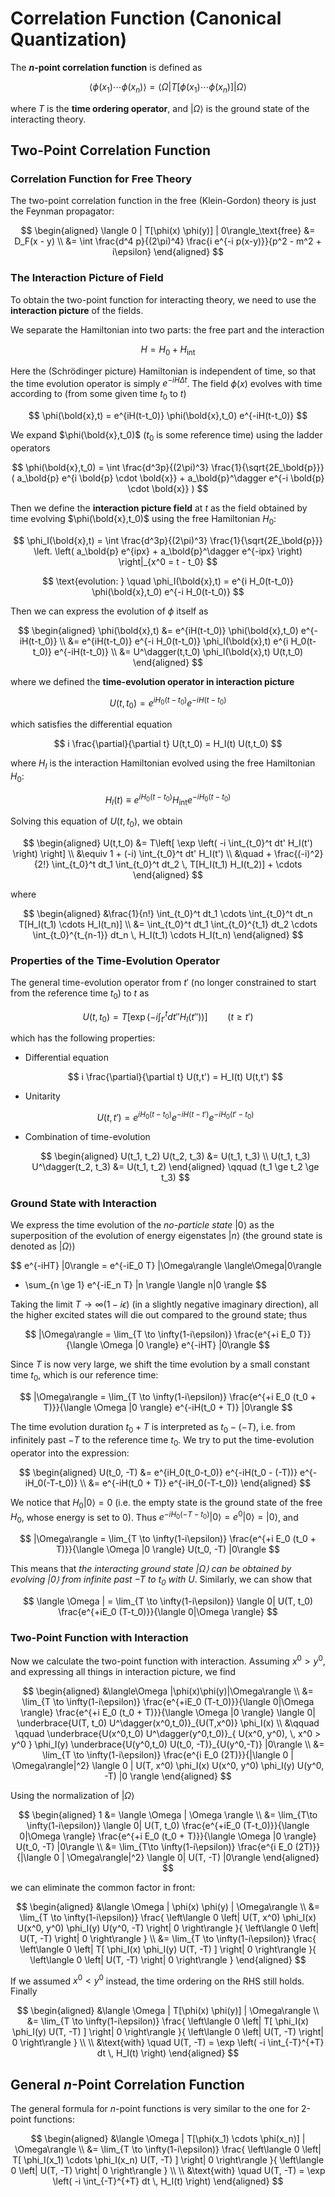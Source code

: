 # Correlation Function (Canonical Quantization)

The **$n$-point correlation function** is defined as

$$
\langle \phi(x_1) \cdots \phi(x_n) \rangle
= \langle \Omega| T [\phi(x_1) \cdots \phi(x_n)] |\Omega \rangle
$$

where $T$ is the **time ordering operator**, and $|\Omega\rangle$ is the ground state of the interacting theory.

## Two-Point Correlation Function

### Correlation Function for Free Theory

The two-point correlation function in the free (Klein-Gordon) theory is just the Feynman propagator:

$$
\begin{aligned}
    \langle 0 | T[\phi(x) \phi(y)] | 0\rangle_\text{free}
    &= D_F(x - y)
    \\
    &= \int \frac{d^4 p}{(2\pi)^4}
    \frac{i e^{-i p(x-y)}}{p^2 - m^2 + i\epsilon}
\end{aligned}
$$

### The Interaction Picture of Field

To obtain the two-point function for interacting theory, we need to use the **interaction picture** of the fields. 

We separate the Hamiltonian into two parts: the free part and the interaction

$$
H = H_0 + H_\text{int}
$$

Here the (Schrödinger picture) Hamiltonian is independent of time, so that the time evolution operator is simply $e^{-iH \Delta t}$. The field $\phi(x)$ evolves with time according to (from some given time $t_0$ to $t$)

$$
\phi(\bold{x},t)
= e^{iH(t-t_0)} \phi(\bold{x},t_0) e^{-iH(t-t_0)}
$$

We expand $\phi(\bold{x},t_0)$ ($t_0$ is some reference time) using the ladder operators

$$
\phi(\bold{x},t_0)
= \int \frac{d^3p}{(2\pi)^3} \frac{1}{\sqrt{2E_\bold{p}}} (
    a_\bold{p} e^{i \bold{p} \cdot \bold{x}}
    + a_\bold{p}^\dagger e^{-i \bold{p} \cdot \bold{x}}
)
$$

Then we define the **interaction picture field** at $t$ as the field obtained by time evolving $\phi(\bold{x},t_0)$ using the free Hamiltonian $H_0$:

$$
\phi_I(\bold{x},t)
= \int \frac{d^3p}{(2\pi)^3} \frac{1}{\sqrt{2E_\bold{p}}} 
\left. \left(
    a_\bold{p} e^{ipx}
    + a_\bold{p}^\dagger e^{-ipx}
\right) \right|_{x^0 = t - t_0}
$$

$$
\text{evolution: } \quad
\phi_I(\bold{x},t) 
= e^{i H_0(t-t_0)} \phi(\bold{x},t_0) e^{-i H_0(t-t_0)}
$$

Then we can express the evolution of $\phi$ itself as

$$
\begin{aligned}
    \phi(\bold{x},t)
    &= e^{iH(t-t_0)} \phi(\bold{x},t_0) e^{-iH(t-t_0)}
    \\
    &= e^{iH(t-t_0)} 
    e^{-i H_0(t-t_0)} \phi_I(\bold{x},t) e^{i H_0(t-t_0)}
    e^{-iH(t-t_0)}
    \\
    &= U^\dagger(t,t_0) \phi_I(\bold{x},t) U(t,t_0)
\end{aligned}
$$

where we defined the **time-evolution operator in interaction picture**

$$
U(t,t_0) = e^{i H_0(t-t_0)}
    e^{-iH(t-t_0)}
$$

which satisfies the differential equation

$$
i \frac{\partial}{\partial t} U(t,t_0)
= H_I(t) U(t,t_0)
$$

where $H_I$ is the interaction Hamiltonian evolved using the free Hamiltonian $H_0$:

$$
H_I(t) \equiv
e^{i H_0(t-t_0)} H_\text{int} e^{-i H_0(t-t_0)}
$$

Solving this equation of $U(t,t_0)$, we obtain

$$
\begin{aligned}
    U(t,t_0) &= T\left[
        \exp \left(
            -i \int_{t_0}^t dt' H_I(t')
        \right)
    \right]
    \\
    &\equiv 1
    + (-i) \int_{t_0}^t dt' H_I(t')
    \\ &\quad
    + \frac{(-i)^2}{2!} \int_{t_0}^t dt_1 \int_{t_0}^t dt_2
    \, T[H_I(t_1) H_I(t_2)] + \cdots
\end{aligned}
$$

where

$$
\begin{aligned}
    &\frac{1}{n!} \int_{t_0}^t dt_1 \cdots \int_{t_0}^t dt_n
    T[H_I(t_1) \cdots H_I(t_n)]
    \\
    &= \int_{t_0}^t dt_1 \int_{t_0}^{t_1} dt_2 \cdots
    \int_{t_0}^{t_{n-1}} dt_n \, H_I(t_1) \cdots H_I(t_n)
\end{aligned}
$$

### Properties of the Time-Evolution Operator

The general time-evolution operator from $t'$ (no longer constrained to start from the reference time $t_0$) to $t$ as

$$
U(t,t_0) = T\left[
    \exp \left(
        -i \int_{t'}^t dt'' H_I(t'')
    \right)
\right] \qquad (t \ge t')
$$

which has the following properties:

- Differential equation
    
    $$
    i \frac{\partial}{\partial t} U(t,t')
    = H_I(t) U(t,t')
    $$

- Unitarity

    $$
    U(t,t') = e^{iH_0(t-t_0)}
    e^{-iH(t-t')} e^{-iH_0(t'-t_0)}
    $$

- Combination of time-evolution
    
    $$
    \begin{aligned}
        U(t_1, t_2) U(t_2, t_3) &= U(t_1, t_3)
        \\
        U(t_1, t_3) U^\dagger(t_2, t_3) &= U(t_1, t_2)
    \end{aligned} \qquad
    (t_1 \ge t_2 \ge t_3)
    $$

### Ground State with Interaction

We express the time evolution of the *no-particle state* $|0\rangle$ as the superposition of the evolution of energy eigenstates $|n\rangle$ (the ground state is denoted as $|\Omega\rangle$)

$$
e^{-iHT} |0\rangle
= e^{-iE_0 T} |\Omega\rangle \langle\Omega|0\rangle
+ \sum_{n \ge 1} e^{-iE_n T} |n \rangle \langle n|0 \rangle
$$

Taking the limit $T \to \infty(1-i\epsilon)$ (in a slightly negative imaginary direction), all the higher excited states will die out compared to the ground state; thus

$$
|\Omega\rangle = \lim_{T \to \infty(1-i\epsilon)}
\frac{e^{+i E_0 T}}{\langle \Omega |0 \rangle}
e^{-iHT} |0\rangle
$$

Since $T$ is now very large, we shift the time evolution by a small constant time $t_0$, which is our reference time:

$$
|\Omega\rangle = \lim_{T \to \infty(1-i\epsilon)}
\frac{e^{+i E_0 (t_0 + T)}}{\langle \Omega |0 \rangle}
e^{-iH(t_0 + T)} |0\rangle
$$

The time evolution duration $t_0 + T$ is interpreted as $t_0 - (-T)$, i.e. from infinitely past $-T$ to the reference time $t_0$. We try to put the time-evolution operator into the expression:

$$
\begin{aligned}
    U(t_0, -T) &= e^{iH_0(t_0-t_0)}
    e^{-iH(t_0 - (-T))} e^{-iH_0(-T-t_0)}
    \\
    &= e^{-iH(t_0 + T)} e^{-iH_0(-T-t_0)}
\end{aligned}
$$

We notice that $H_0|0\rangle = 0$ (i.e. the empty state is the ground state of the free $H_0$, whose energy is set to 0). Thus $e^{-iH_0(-T-t_0)} |0\rangle = e^0 |0\rangle = |0\rangle$, and

$$
|\Omega\rangle = \lim_{T \to \infty(1-i\epsilon)}
\frac{e^{+i E_0 (t_0 + T)}}{\langle \Omega |0 \rangle}
U(t_0, -T) |0\rangle
$$

This means that *the interacting ground state $|\Omega\rangle$ can be obtained by evolving $|0\rangle$ from infinite past $-T$ to $t_0$ with $U$*. Similarly, we can show that

$$
\langle \Omega |
= \lim_{T \to \infty(1-i\epsilon)} \langle 0|
U(T, t_0) \frac{e^{+iE_0 (T-t_0)}}{\langle 0|\Omega \rangle}
$$

### Two-Point Function with Interaction

Now we calculate the two-point function with interaction. Assuming $x^0 > y^0$, and expressing all things in interaction picture, we find

$$
\begin{aligned}
    &\langle\Omega |\phi(x)\phi(y)|\Omega\rangle
    \\
    &= \lim_{T \to \infty(1-i\epsilon)}
    \frac{e^{+iE_0 (T-t_0)}}{\langle 0|\Omega \rangle} 
    \frac{e^{+i E_0 (t_0 + T)}}{\langle \Omega |0 \rangle}
    \langle 0| 
    \underbrace{U(T, t_0) U^\dagger(x^0,t_0)}_{U(T,x^0)} 
    \phi_I(x) 
    \\ &\qquad \qquad
    \underbrace{U(x^0,t_0) U^\dagger(y^0,t_0)}_{
        U(x^0, y^0), \, x^0 > y^0
    } \phi_I(y) 
    \underbrace{U(y^0,t_0) U(t_0, -T)}_{U(y^0,-T)} 
    |0\rangle
    \\
    &= \lim_{T \to \infty(1-i\epsilon)}
    \frac{e^{i E_0 (2T)}}{|\langle 0 | \Omega\rangle|^2}
    \langle 0 | 
    U(T, x^0) \phi_I(x) U(x^0, y^0) \phi_I(y) U(y^0, -T) 
    |0 \rangle
\end{aligned}
$$

Using the normalization of $|\Omega\rangle$

$$
\begin{aligned}
    1 &= \langle \Omega | \Omega \rangle
    \\
    &= \lim_{T\to \infty(1-i\epsilon)}
    \langle 0|
    U(T, t_0) 
    \frac{e^{+iE_0 (T-t_0)}}{\langle 0|\Omega \rangle}
    \frac{e^{+i E_0 (t_0 + T)}}{\langle \Omega |0 \rangle}
    U(t_0, -T) |0\rangle
    \\
    &= \lim_{T\to \infty(1-i\epsilon)}
    \frac{e^{i E_0 (2T)}}{|\langle 0 | \Omega\rangle|^2}
    \langle 0| U(T, -T) |0\rangle
\end{aligned}
$$

we can eliminate the common factor in front:

$$
\begin{aligned}
    &\langle \Omega | \phi(x) \phi(y) | \Omega\rangle
    \\
    &= \lim_{T \to \infty(1-i\epsilon)}
    \frac{
        \left\langle 0 \left| 
        U(T, x^0) \phi_I(x) U(x^0, y^0) \phi_I(y) U(y^0, -T) 
        \right| 0 \right\rangle
    }{
        \left\langle 0 \left| 
        U(T, -T)
        \right| 0 \right\rangle
    }
    \\
    &= \lim_{T \to \infty(1-i\epsilon)}
    \frac{
        \left\langle 0 \left| T[
            \phi_I(x) \phi_I(y) U(T, -T) 
        ]
        \right| 0 \right\rangle
    }{
        \left\langle 0 \left| 
        U(T, -T)
        \right| 0 \right\rangle
    }
\end{aligned}
$$

If we assumed $x^0 < y^0$ instead, the time ordering on the RHS still holds. Finally

$$
\begin{aligned}
    &\langle \Omega | T[\phi(x) \phi(y)] | \Omega\rangle
    \\
    &= \lim_{T \to \infty(1-i\epsilon)}
    \frac{
        \left\langle 0 \left| T[
            \phi_I(x) \phi_I(y) U(T, -T) 
        ]
        \right| 0 \right\rangle
    }{
        \left\langle 0 \left| 
        U(T, -T)
        \right| 0 \right\rangle
    }
    \\ \\
    &\text{with} \quad 
    U(T, -T) = 
    \exp \left(
        -i \int_{-T}^{+T} dt \, H_I(t)
    \right)
\end{aligned}
$$

## General $n$-Point Correlation Function

The general formula for $n$-point functions is very similar to the one for 2-point functions:

$$
\begin{aligned}
    &\langle \Omega | T[\phi(x_1) \cdots \phi(x_n)] | \Omega\rangle
    \\
    &= \lim_{T \to \infty(1-i\epsilon)}
    \frac{
        \left\langle 0 \left| T[
            \phi_I(x_1) \cdots \phi_I(x_n) U(T, -T) 
        ]
        \right| 0 \right\rangle
    }{
        \left\langle 0 \left| 
        U(T, -T)
        \right| 0 \right\rangle
    }
    \\ \\
    &\text{with} \quad 
    U(T, -T) = 
    \exp \left(
        -i \int_{-T}^{+T} dt \, H_I(t)
    \right)
\end{aligned}
$$